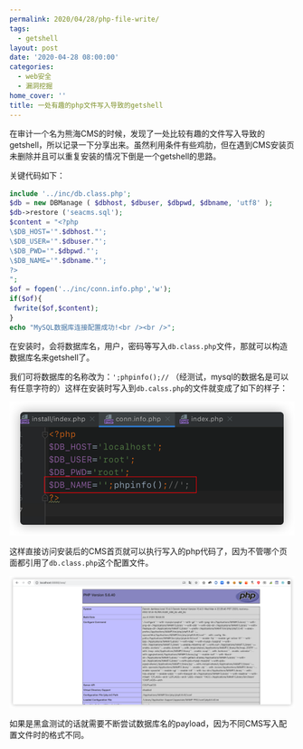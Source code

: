 ```yaml
---
permalink: 2020/04/28/php-file-write/
tags:
  - getshell
layout: post
date: '2020-04-28 08:00:00'
categories:
  - web安全
  - 漏洞挖掘
home_cover: ''
title: 一处有趣的php文件写入导致的getshell
---
```


在审计一个名为熊海CMS的时候，发现了一处比较有趣的文件写入导致的getshell，所以记录一下分享出来。虽然利用条件有些鸡肋，但在遇到CMS安装页未删除并且可以重复安装的情况下倒是一个getshell的思路。


关键代码如下：


```php
include '../inc/db.class.php';
$db = new DBManage ( $dbhost, $dbuser, $dbpwd, $dbname, 'utf8' );
$db->restore ('seacms.sql');
$content = "<?php
\$DB_HOST='".$dbhost."';
\$DB_USER='".$dbuser."';
\$DB_PWD='".$dbpwd."';
\$DB_NAME='".$dbname."';
?>
";
$of = fopen('../inc/conn.info.php','w');
if($of){
 fwrite($of,$content);
}
echo "MySQL数据库连接配置成功!<br /><br />";

```


在安装时，会将数据库名，用户，密码等写入`db.class.php`文件，那就可以构造数据库名来getshell了。


我们可将数据库的名称改为：`';phpinfo();//`  （经测试，mysql的数据名是可以有任意字符的）这样在安装时写入到`db.calss.php`的文件就变成了如下的样子：


![2020%2004%2029%2014%2056%2038.png](../post_images/354f8586d053896e3a5f91c8226d6a38.png)


这样直接访问安装后的CMS首页就可以执行写入的php代码了，因为不管哪个页面都引用了`db.class.php`这个配置文件。


![2020%2004%2029%2015%2007%2038.png](../post_images/0599984e326a8e6ee7033a329e4d9cb1.png)


如果是黑盒测试的话就需要不断尝试数据库名的payload，因为不同CMS写入配置文件时的格式不同。


